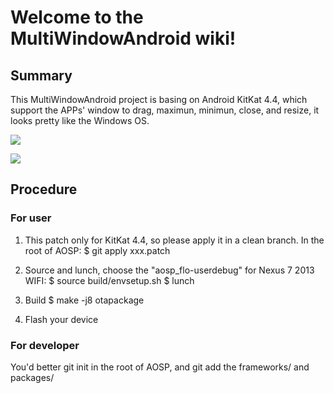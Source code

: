 # Welcome to the MultiWindowAndroid wiki!
## Summary
This MultiWindowAndroid project is basing on Android KitKat 4.4, which support the APPs' window to drag, maximun, minimun, close, and resize, it looks pretty like the Windows OS.

![](http://img.my.csdn.net/uploads/201406/17/1403015500_1406.jpg)

![](http://img.my.csdn.net/uploads/201406/17/1403015499_8171.png)

## Procedure
### For user
1. This patch only for KitKat 4.4, so please apply it in a clean branch.
In the root of AOSP:
$ git apply xxx.patch

2. Source and lunch, choose the "aosp_flo-userdebug" for Nexus 7 2013 WIFI:
$ source build/envsetup.sh
$ lunch

3. Build
$ make -j8 otapackage

4. Flash your device

### For developer
You'd better git init in the root of AOSP, and git add the frameworks/ and packages/

